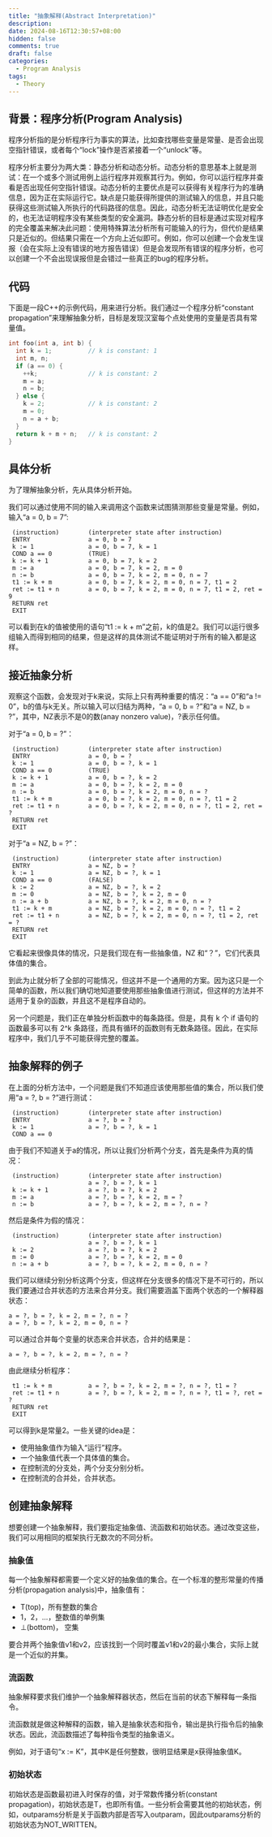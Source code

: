 ```yaml
---
title: "抽象解释(Abstract Interpretation)"
description: 
date: 2024-08-16T12:30:57+08:00
hidden: false
comments: true
draft: false
categories:
  - Program Analysis
tags:
  - Theory
---
```


## 背景：程序分析(Program Analysis)

程序分析指的是分析程序行为事实的算法，比如查找哪些变量是常量、是否会出现空指针错误，或者每个“lock”操作是否紧接着一个“unlock”等。

程序分析主要分为两大类：静态分析和动态分析。动态分析的意思基本上就是测试：在一个或多个测试用例上运行程序并观察其行为。例如，你可以运行程序并查看是否出现任何空指针错误。动态分析的主要优点是可以获得有关程序行为的准确信息，因为正在实际运行它。缺点是只能获得所提供的测试输入的信息，并且只能获得这些测试输入所执行的代码路径的信息。因此，动态分析无法证明优化是安全的，也无法证明程序没有某些类型的安全漏洞。静态分析的目标是通过实现对程序的完全覆盖来解决此问题：使用特殊算法分析所有可能输入的行为，但代价是结果只是近似的。但结果只需在一个方向上近似即可。例如，你可以创建一个会发生误报（会在实际上没有错误的地方报告错误）但是会发现所有错误的程序分析，也可以创建一个不会出现误报但是会错过一些真正的bug的程序分析。

## 代码

下面是一段C++的示例代码，用来进行分析。我们通过一个程序分析“constant propagation”来理解抽象分析，目标是发现汉室每个点处使用的变量是否具有常量值。

```C++
int foo(int a, int b) {
  int k = 1;          // k is constant: 1
  int m, n;
  if (a == 0) {
    ++k;              // k is constant: 2
    m = a;
    n = b;
  } else {
    k = 2;            // k is constant: 2
    m = 0;
    n = a + b;
  }
  return k + m + n;   // k is constant: 2
}
```

## 具体分析

为了理解抽象分析，先从具体分析开始。

我们可以通过使用不同的输入来调用这个函数来试图猜测那些变量是常量。例如，输入“a = 0, b = 7”:

```terminal
 (instruction)        (interpreter state after instruction)
 ENTRY                a = 0, b = 7
 k := 1               a = 0, b = 7, k = 1
 COND a == 0          (TRUE)
 k := k + 1           a = 0, b = 7, k = 2
 m := a               a = 0, b = 7, k = 2, m = 0
 n := b               a = 0, b = 7, k = 2, m = 0, n = 7
 t1 := k + m          a = 0, b = 7, k = 2, m = 0, n = 7, t1 = 2
 ret := t1 + n        a = 0, b = 7, k = 2, m = 0, n = 7, t1 = 2, ret = 9
 RETURN ret
 EXIT
```

可以看到在k的值被使用的语句“t1 := k + m”之前，k的值是2。我们可以运行很多组输入而得到相同的结果，但是这样的具体测试不能证明对于所有的输入都是这样。

## 接近抽象分析

观察这个函数，会发现对于k来说，实际上只有两种重要的情况：“a == 0”和“a != 0”，b的值与k无关。所以输入可以归结为两种，“a = 0, b = ?”和“a = NZ, b = ?”，其中，NZ表示不是0的数(anay nonzero value)，?表示任何值。

对于“a = 0, b = ?”：

```terminal
 (instruction)        (interpreter state after instruction)
 ENTRY                a = 0, b = ?
 k := 1               a = 0, b = ?, k = 1
 COND a == 0          (TRUE)
 k := k + 1           a = 0, b = ?, k = 2
 m := a               a = 0, b = ?, k = 2, m = 0
 n := b               a = 0, b = ?, k = 2, m = 0, n = ?
 t1 := k + m          a = 0, b = ?, k = 2, m = 0, n = ?, t1 = 2
 ret := t1 + n        a = 0, b = ?, k = 2, m = 0, n = ?, t1 = 2, ret = ?
 RETURN ret
 EXIT
```

对于“a = NZ, b = ?”：

```terminal
 (instruction)        (interpreter state after instruction)
 ENTRY                a = NZ, b = ?
 k := 1               a = NZ, b = ?, k = 1
 COND a == 0          (FALSE)
 k := 2               a = NZ, b = ?, k = 2
 m := 0               a = NZ, b = ?, k = 2, m = 0
 n := a + b           a = NZ, b = ?, k = 2, m = 0, n = ?
 t1 := k + m          a = NZ, b = ?, k = 2, m = 0, n = ?, t1 = 2
 ret := t1 + n        a = NZ, b = ?, k = 2, m = 0, n = ?, t1 = 2, ret = ?
 RETURN ret
 EXIT
```

它看起来很像具体的情况，只是我们现在有一些抽象值，NZ 和“？”，它们代表具体值的集合。

到此为止就分析了全部的可能情况，但这并不是一个通用的方案。因为这只是一个简单的函数，所以我们确切地知道要使用那些抽象值进行测试，但这样的方法并不适用于复杂的函数，并且这不是程序自动的。

另一个问题是，我们正在单独分析函数中的每条路径。但是，具有 k 个 if 语句的函数最多可以有 2^k 条路径，而具有循环的函数则有无数条路径。因此，在实际程序中，我们几乎不可能获得完整的覆盖。

## 抽象解释的例子

在上面的分析方法中，一个问题是我们不知道应该使用那些值的集合，所以我们使用“a = ?, b = ?”进行测试：

```terminal
 (instruction)        (interpreter state after instruction)
 ENTRY                a = ?, b = ?
 k := 1               a = ?, b = ?, k = 1
 COND a == 0
```

由于我们不知道关于a的情况，所以让我们分析两个分支，首先是条件为真的情况：

```terminal
 (instruction)        (interpreter state after instruction)
                      a = ?, b = ?, k = 1
 k := k + 1           a = ?, b = ?, k = 2
 m := a               a = ?, b = ?, k = 2, m = ?
 n := b               a = ?, b = ?, k = 2, m = ?, n = ?
```

然后是条件为假的情况：

```terminal
 (instruction)        (interpreter state after instruction)
                      a = ?, b = ?, k = 1
 k := 2               a = ?, b = ?, k = 2
 m := 0               a = ?, b = ?, k = 2, m = 0
 n := a + b           a = ?, b = ?, k = 2, m = 0, n = ?
```

我们可以继续分别分析这两个分支，但这样在分支很多的情况下是不可行的，所以我们要通过合并状态的方法来合并分支。我们需要涵盖下面两个状态的一个解释器状态：

```terminal
a = ?, b = ?, k = 2, m = ?, n = ?
a = ?, b = ?, k = 2, m = 0, n = ?
```

可以通过合并每个变量的状态来合并状态，合并的结果是：

```terminal
a = ?, b = ?, k = 2, m = ?, n = ?
```

由此继续分析程序：

```terminal
 t1 := k + m          a = ?, b = ?, k = 2, m = ?, n = ?, t1 = ?
 ret := t1 + n        a = ?, b = ?, k = 2, m = ?, n = ?, t1 = ?, ret = ?
 RETURN ret
 EXIT
```

可以得到k是常量2。一些关键的idea是：

- 使用抽象值作为输入“运行”程序。
- 一个抽象值代表一个具体值的集合。
- 在控制流的分支处，两个分支分别分析。
- 在控制流的合并处，合并状态。

## 创建抽象解释

想要创建一个抽象解释，我们要指定抽象值、流函数和初始状态。通过改变这些，我们可以用相同的框架执行无数次的不同分析。

### 抽象值

每一个抽象解释都需要一个定义好的抽象值的集合。在一个标准的整形常量的传播分析(propagation analysis)中，抽象值有：

- T(top)，所有整数的集合
- 1，2，...，整数值的单例集
- ⊥(bottom)， 空集

要合并两个抽象值v1和v2，应该找到一个同时覆盖v1和v2的最小集合，实际上就是一个近似的并集。

### 流函数

抽象解释要求我们维护一个抽象解释器状态，然后在当前的状态下解释每一条指令。

流函数就是做这种解释的函数，输入是抽象状态和指令，输出是执行指令后的抽象状态。因此，流函数描述了每种指令类型的抽象语义。

例如，对于语句“x := K”，其中K是任何整数，很明显结果是x获得抽象值K。

### 初始状态

初始状态是函数最初进入时保存的值，对于常数传播分析(constant propagation)，初始状态是T，也即所有值。一些分析会需要其他的初始状态，例如，outparams分析是关于函数内部是否写入outparam，因此outparams分析的初始状态为NOT_WRITTEN。
